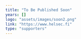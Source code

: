 ```yaml
---
title: "To Be Published Soon"
years: []
logo: "assets/images/soon2.png"
link: "https://www.helsec.fi"
type: "supporters"
---
```

